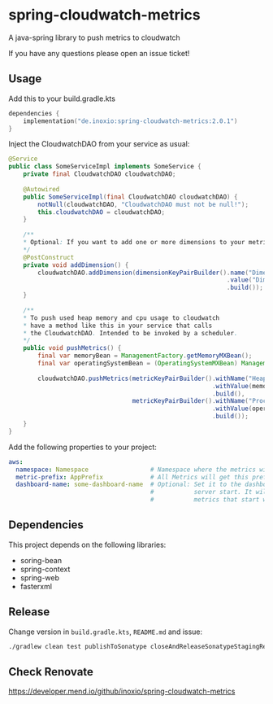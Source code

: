 # spring-cloudwatch-metrics

A java-spring library to push metrics to cloudwatch

If you have any questions please open an issue ticket!

## Usage

Add this to your build.gradle.kts
```kotlin
dependencies {
    implementation("de.inoxio:spring-cloudwatch-metrics:2.0.1")
}
```

Inject the CloudwatchDAO from your service as usual:

```java
@Service
public class SomeServiceImpl implements SomeService {
    private final CloudwatchDAO cloudwatchDAO;
    
    @Autowired
    public SomeServiceImpl(final CloudwatchDAO cloudwatchDAO) {
        notNull(cloudwatchDAO, "CloudwatchDAO must not be null!");
        this.cloudwatchDAO = cloudwatchDAO;
    }
    
    /**
    * Optional: If you want to add one or more dimensions to your metrics 
    */
    @PostConstruct
    private void addDimension() {
        cloudwatchDAO.addDimension(dimensionKeyPairBuilder().name("DimensionName")
                                                            .value("DimensionValue")
                                                            .build());
    }
    
    /**
    * To push used heap memory and cpu usage to cloudwatch 
    * have a method like this in your service that calls
    * the CloudwatchDAO. Intended to be invoked by a scheduler.
    */
    public void pushMetrics() {
        final var memoryBean = ManagementFactory.getMemoryMXBean();
        final var operatingSystemBean = (OperatingSystemMXBean) ManagementFactory.getOperatingSystemMXBean();
        
        cloudwatchDAO.pushMetrics(metricKeyPairBuilder().withName("HeapMemoryUsed")
                                                        .withValue(memoryBean.getHeapMemoryUsage().getUsed())
                                                        .build(),
                                  metricKeyPairBuilder().withName("ProcessCpuLoad")
                                                        .withValue(operatingSystemBean.getProcessCpuLoad() * MAX_PERCENT)
                                                        .build());
    }
}
```

Add the following properties to your project:
```yaml
aws:
  namespace: Namespace                 # Namespace where the metrics will be pushed to
  metric-prefix: AppPrefix             # All Metrics will get this prefix. Final name will be AppPrefixHeapMemoryUsed
  dashboard-name: some-dashboard-name  # Optional: Set it to the dashboard name you want graphs to be annotated on 
                                       #           server start. It will add a vertical annotation to all graphs with
                                       #           metrics that start with 'metric-prefix'
```

## Dependencies

This project depends on the following libraries:
* soring-bean
* spring-context
* spring-web
* fasterxml

## Release

Change version in `build.gradle.kts`, `README.md` and issue:

```bash
./gradlew clean test publishToSonatype closeAndReleaseSonatypeStagingRepository githubRelease
```

## Check Renovate

https://developer.mend.io/github/inoxio/spring-cloudwatch-metrics
